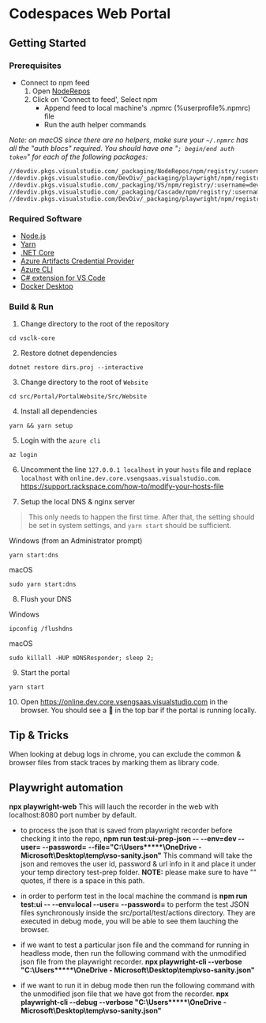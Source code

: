 # Codespaces Web Portal

## Getting Started

### Prerequisites

- Connect to npm feed
  1. Open [NodeRepos](https://devdiv.visualstudio.com/DefaultCollection/OnlineServices/_packaging?_a=feed&feed=NodeRepos)
  2. Click on 'Connect to feed', Select npm
      - Append feed to local machine's .npmrc (%userprofile%\.npmrc) file
      - Run the auth helper commands

*Note: on macOS since there are no helpers, make sure your `~/.npmrc` has all the "auth blocs" required. You should have one "`; begin/end auth token`" for each of the following packages:*
```
//devdiv.pkgs.visualstudio.com/_packaging/NodeRepos/npm/registry/:username=devdiv
//devdiv.pkgs.visualstudio.com/DevDiv/_packaging/playwright/npm/registry/:username=devdiv
//devdiv.pkgs.visualstudio.com/_packaging/VS/npm/registry/:username=devdiv
//devdiv.pkgs.visualstudio.com/_packaging/Cascade/npm/registry/:username=devdiv
//devdiv.pkgs.visualstudio.com/DevDiv/_packaging/playwright/npm/registry/:username=devdiv
```

### Required Software

- [Node.js](https://nodejs.org/en/)
- [Yarn](https://yarnpkg.com/lang/en/)
- [.NET Core](https://dotnet.microsoft.com/download/dotnet-core/3.1)
- [Azure Artifacts Credential Provider](https://github.com/Microsoft/artifacts-credprovider#readmecd%20)
- [Azure CLI](https://docs.microsoft.com/en-us/cli/azure/install-azure-cli?view=azure-cli-latest)
- [C# extension for VS Code](https://marketplace.visualstudio.com/items?itemName=ms-vscode.csharp)
- [Docker Desktop](https://www.docker.com/get-started)

### Build & Run

1. Change directory to the root of the repository
```
cd vsclk-core
```

2. Restore dotnet dependencies
```
dotnet restore dirs.proj --interactive
```

3. Change directory to the root of `Website`
```
cd src/Portal/PortalWebsite/Src/Website
```

4. Install all dependencies
```
yarn && yarn setup
```

5. Login with the `azure cli`
```
az login
```

6. Uncomment the line `127.0.0.1 localhost` in your `hosts` file and replace `localhost` with `online.dev.core.vsengsaas.visualstudio.com`.  
https://support.rackspace.com/how-to/modify-your-hosts-file

7. Setup the local DNS & nginx server

> This only needs to happen the first time. After that, the setting should be set in system settings, and `yarn start` should be sufficient.

Windows (from an Administrator prompt)
```
yarn start:dns
```

macOS
```
sudo yarn start:dns
```

8. Flush your DNS

Windows
```
ipconfig /flushdns
```

macOS
```
sudo killall -HUP mDNSResponder; sleep 2;
```

9. Start the portal
```
yarn start
```

10. Open https://online.dev.core.vsengsaas.visualstudio.com in the browser. You should see a 🚧 in the top bar if the portal is running locally.

## Tip & Tricks

When looking at debug logs in chrome, you can exclude the common & browser files from stack traces by marking them as library code.

## Playwright automation

**npx playwright-web**
This will lauch the recorder in the web with localhost:8080 port number by default.

- to process the json that is saved from playwright recorder before checking it into the repo, 
**npm run test:ui-prep-json -- --env=dev --user=<emailaddress> --password=<value> --file="C:\Users\*****\OneDrive - Microsoft\Desktop\temp\vso-sanity.json"** 
 This command will take the json and removes the user id, password & url info in it and place it under your temp directory test-prep folder.
**NOTE:** please make sure to have "" quotes, if there is a space in this path. 

- in order to perform test in the local machine the command is
   **npm run test:ui -- --env=local --user=<emailaddress> --password=<value>** to perform the test JSON files synchronously inside the src/portal/test/actions directory.
   They are executed in debug mode, you will be able to see them lauching the browser.

- if we want to test a particular json file and the command for running in headless mode, then run the following command with the unmodified json file from the playwright recorder.
  **npx playwright-cli --verbose "C:\Users\*****\OneDrive - Microsoft\Desktop\temp\vso-sanity.json"**

- if we want to run it in debug mode then run the following command with the unmodified json file that we have got from the recorder.
 **npx playwright-cli --debug --verbose "C:\Users\*****\OneDrive - Microsoft\Desktop\temp\vso-sanity.json"**

